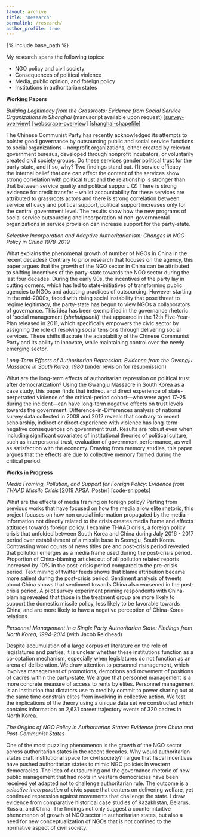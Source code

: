 ```yaml
---
layout: archive
title: "Research"
permalink: /research/
author_profile: true
---
```


{% include base_path %}

My research spans the following topics:

- NGO policy and civil society
- Consequences of political violence
- Media, public opinion, and foreign policy
- Institutions in authoritarian states


**Working Papers**

*Building Legitimacy from the Grassroots: Evidence from Social Service Organizations in Shanghai* (manuscript available upon request) [[survey-overview]](/files/link_one.html) [[webscrape-overview]](/files/link_two.html) [[shanghai-shapefile]](https://www.arcgis.com/home/item.html?id=105f92bd1fe54d428bea35eade65691b)

The Chinese Communist Party has recently acknowledged its attempts to bolster good governance   by outsourcing public and social service functions to social organizations – nonprofit organizations, either created by relevant government bureaus, developed through nonprofit incubators, or voluntarily created civil society groups. Do these services gender political trust for the party-state, and if so, why? Two findings stand out. (1) service efficacy – the internal belief that one can affect the content of the services show strong correlation with political trust and the relationship is stronger than that between service quality and political support. (2) There is strong evidence for credit transfer – whilst accountability for these services are attributed to grassroots actors and there is strong correlation between service efficacy and political support, political support increases only for the central government level. The results show how the new programs of social service outsourcing and incorporation of non-governmental organizations in service provision can increase support for the party-state.

*Selective Incorporation and Adaptive Authoritarianism: Changes in NGO Policy in China 1978-2019*

What explains the phenomenal growth of number of NGOs in China in the recent decades? Contrary to prior research that focuses on the agency, this paper argues that the growth of the NGO sector in China can be attributed to shifting incentives of the party-state towards the NGO sector during the last four decades. During the early 90s, the incentives of the party lay in cutting corners, which has led to state-initiatives of transforming public agencies to NGOs and adopting practices of outsourcing. However starting in the mid-2000s, faced with rising social instability that pose threat to regime legitimacy, the party-state has begun to view NGOs a collaborators of governance. This idea has been exemplified in the governance rhetoric of 'social management (*shehuiguanli*)' that appeared in the 12th Five-Year-Plan released in 2011, which specifically empowers the civic sector by assigning the role of resolving social tensions through delivering social services. These shifts illustrate the adaptability of the Chinese Communist Party and its ability to innovate, while maintaining control over the newly emerging sector.

*Long-Term Effects of Authoritarian Repression: Evidence from the Gwangju Massacre in South Korea, 1980* (under revision for resubmission)

What are the long-term effects of authoritarian repression on political trust after democratization? Using the Gwangju Massacre in South Korea as a case study, this paper finds that indirect and direct experience of state-perpetrated violence of the critical-period cohort—who were aged 17–25 during the incident—can have long-term negative effects on trust levels towards the government. Difference-in-Differences analysis of national survey data collected in 2008 and 2012 reveals that contrary to recent scholarship, indirect or direct experience with violence has long-term negative consequences on government trust. Results are robust even when including significant covariates of institutional theories of political culture, such as interpersonal trust, evaluation of government performance, as well as satisfaction with the economy. Drawing from memory studies, this paper argues that the effects are due to collective memory formed during the critical period.


**Works in Progress**

*Media Framing, Pollution, and Support for Foreign Policy: Evidence from THAAD Missile Crisis*
[[2019 APSA iPoster]](https://apsa2019-apsa.ipostersessions.com/default.aspx?s=DF-1D-34-3D-64-33-21-12-B0-42-57-A1-87-AC-68-E1)
[[code-snippets]](/files/apsa_poster_analysis.html)

What are the effects of media framing on foreign policy? Parting from previous works that have focused on how the media allow elite rhetoric, this project focuses on how non crucial information propagated by the media - information not directly related to the crisis creates media frame and affects attitudes towards foreign policy. I examine THAAD crisis, a foreign policy crisis that unfolded between South Korea and China during July 2016 - 2017 period over establishment of a missile base in Seongju, South Korea. Contrasting word counts of news titles pre and post-crisis period revealed that pollution emerges as a media frame used during the post-crisis period. Proportion of China-blaming articles out of all pollution related reports increased by 10% in the post-crisis period compared to the pre-crisis period. Text mining of twitter feeds shows that blame attribution became more salient during the post-crisis period. Sentiment analysis of tweets about China shows that sentiment towards China also worsened in the post-crisis period. A pilot survey experiment priming respondents with China-blaming revealed that those in the treatment group are more likely to support the domestic missile policy, less likely to be favorable towards China, and are more likely to have a negative perception of China-Korea relations.

*Personnel Management in a Single Party Authoritarian State: Findings from North Korea, 1994-2014* (with Jacob Reidhead)

Despite accumulation of a large corpus of literature on the role of legislatures and parties, it is unclear whether these institutions function as a co-optation mechanism, especially when legislatures do not function as an arena of deliberation. We draw attention to personnel management, which involves management of promotions, demotions and movement of positions of cadres within the party-state. We argue that personnel management is a more concrete measure of access to rents by elites. Personnel management is an institution that dictators use to credibly commit to power sharing but at the same time constrain elites from involving in collective action. We test the implications of the theory using a unique data set we constructed which contains information on 2,631 career trajectory events of 320 cadres in North Korea.

*The Origins of NGO Policy in Authoritarian States: Evidence from China and Post-Communist States*

One of the most puzzling phenomenon is the growth of the NGO sector across authoritarian states in the recent decades. Why would authoritarian states craft institutional space for civil society? I argue that fiscal incentives have pushed authoritarian states to mimic NGO policies in western democracies. The idea of outsourcing and the governance rhetoric of new public management that had roots in western democracies have been received yet adapted not to challenge authoritarian rule. The outcome is a *selective incorporation* of civic space that centers on delivering welfare, yet continued repression against movements that challenge the state. I draw evidence from comparative historical case studies of Kazakhstan, Belarus, Russia, and China. The findings not only suggest a counterintuitive phenomenon of growth of NGO sector in authoritarian states, but also a need for new conceptualization of NGOs that is not confined to the normative aspect of civil society.
